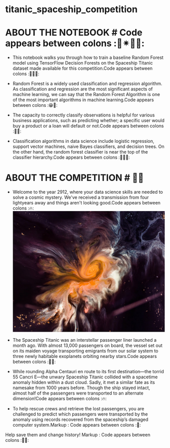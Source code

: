 # titanic_spaceship_competition
# ABOUT THE NOTEBOOK # Code appears between colons :🤩✴🌊🌊:

* This notebook walks you through how to train a baseline Random Forest model using TensorFlow Decision Forests on the Spaceship Titanic dataset made available for this competition.Code appears between colons :🌊😁🧨:

* Random Forest is a widely used classification and regression algorithm. As classification and regression are the most significant aspects of machine learning, we can say that the Random Forest Algorithm is one of the most important algorithms in machine learning.Code appears between colons :😁🧨:

* The capacity to correctly classify observations is helpful for various business applications, such as predicting whether; a specific user would buy a product or a loan will default or not.Code appears between colons :🌊😁:

* Classification algorithms in data science include logistic regression, support vector machines, naive Bayes classifiers, and decision trees. On the other hand, the random forest classifier is near the top of the classifier hierarchy.Code appears between colons :🌊😁🧨:

# ABOUT THE COMPETITION # 🌊🔥
* Welcome to the year 2912, where your data science skills are needed to solve a cosmic mystery. We've received a transmission from four lightyears away and things aren't looking good.Code appears between colons :🔥:
![Screenshot](joel-filipe-QwoNAhbmLLo-unsplash.jpg)
* The Spaceship Titanic was an interstellar passenger liner launched a month ago. With almost 13,000 passengers on board, the vessel set out on its maiden voyage transporting emigrants from our solar system to three newly habitable exoplanets orbiting nearby stars.Code appears between colons :🧑‍🚒:

* While rounding Alpha Centauri en route to its first destination—the torrid 55 Cancri E—the unwary Spaceship Titanic collided with a spacetime anomaly hidden within a dust cloud. Sadly, it met a similar fate as its namesake from 1000 years before. Though the ship stayed intact, almost half of the passengers were transported to an alternate dimension!Code appears between colons :🔥:

* To help rescue crews and retrieve the lost passengers, you are challenged to predict which passengers were transported by the anomaly using records recovered from the spaceship’s damaged computer system.Markup : Code appears between colons :🧨:

Help save them and change history! Markup : Code appears between colons :🌠🧨:


